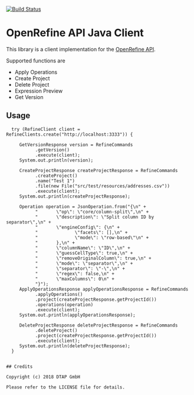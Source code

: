 [![Build Status](https://github.com/dtap-gmbh/refine-java/actions/workflows/maven.yml/badge.svg)](https://github.com/dtap-gmbh/refine-java) 

# OpenRefine API Java Client 

This library is a client implementation for the [OpenRefine API](https://github.com/OpenRefine/OpenRefine/wiki/OpenRefine-API).

Supported functions are

* Apply Operations
* Create Project
* Delete Project
* Expression Preview
* Get Version

## Usage

      try (RefineClient client = RefineClients.create("http://localhost:3333")) {

         GetVersionResponse version = RefineCommands
               .getVersion()
               .execute(client);
         System.out.println(version);

         CreateProjectResponse createProjectResponse = RefineCommands
               .createProject()
               .name("Test 1")
               .file(new File("src/test/resources/addresses.csv"))
               .execute(client);
         System.out.println(createProjectResponse);

         Operation operation = JsonOperation.from("{\n" +
               "       \"op\": \"core/column-split\",\n" +
               "       \"description\": \"Split column ID by separator\",\n" +
               "       \"engineConfig\": {\n" +
               "              \"facets\": [],\n" +
               "              \"mode\": \"row-based\"\n" +
               "       },\n" +
               "       \"columnName\": \"ID\",\n" +
               "       \"guessCellType\": true,\n" +
               "       \"removeOriginalColumn\": true,\n" +
               "       \"mode\": \"separator\",\n" +
               "       \"separator\": \"-\",\n" +
               "       \"regex\": false,\n" +
               "       \"maxColumns\": 0\n" +
               "}");
         ApplyOperationsResponse applyOperationsResponse = RefineCommands
               .applyOperations()
               .project(createProjectResponse.getProjectId())
               .operations(operation)
               .execute(client);
         System.out.println(applyOperationsResponse);

         DeleteProjectResponse deleteProjectResponse = RefineCommands
               .deleteProject()
               .project(createProjectResponse.getProjectId())
               .execute(client);
         System.out.println(deleteProjectResponse);
      }
```

## Credits

Copyright (c) 2018 DTAP GmbH

Please refer to the LICENSE file for details.
